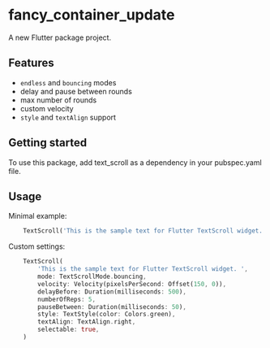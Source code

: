 # fancy_container_update

A new Flutter package project.
## Features

 - `endless` and `bouncing` modes
 - delay and pause between rounds
 - max number of rounds
 - custom velocity
 - `style` and `textAlign` support

## Getting started

To use this package, add text_scroll as a dependency in your pubspec.yaml file.

## Usage

Minimal example:

```dart
    TextScroll('This is the sample text for Flutter TextScroll widget. ')
```

Custom settings:

```dart
    TextScroll(
        'This is the sample text for Flutter TextScroll widget. ',
        mode: TextScrollMode.bouncing,
        velocity: Velocity(pixelsPerSecond: Offset(150, 0)),
        delayBefore: Duration(milliseconds: 500),
        numberOfReps: 5,
        pauseBetween: Duration(milliseconds: 50),
        style: TextStyle(color: Colors.green),
        textAlign: TextAlign.right,
        selectable: true,
    )
```
